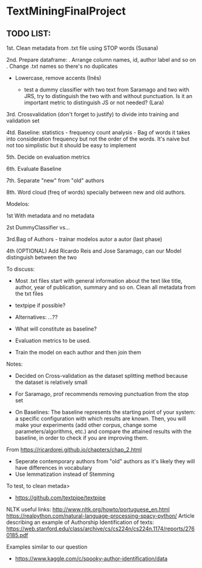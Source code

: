 # TextMiningFinalProject


## TODO LIST:
 1st. Clean metadata from .txt file using STOP words (Susana)
 
 2nd. Prepare dataframe: 
      . Arrange column names, id, author label and so on 
      . Change .txt names so there's no duplicates
      
 - Lowercase, remove accents (Inês)
 
    - test a dummy classifier with two text from Saramago and two with JRS, try to distinguish the two with and without punctuation. Is it an important metric to distinguish JS or not needed? (Lara)
      
 3rd. Crossvalidation (don't forget to justify) to divide into training and validation set 
 
 4td. Baseline: statistics - frequency count analysis
      - Bag of words it takes into consideration frequency but not the order of the words. It's naive but not too simplistic but it should be easy to implement
 
 5th. Decide on evaluation metrics
 
 6th. Evaluate Baseline
 
 7th. Separate "new" from "old" authors
 
 8th. Word cloud (freq of words) specially between new and old authors.

Modelos:

1st With metadata and no metadata

2st DummyClassifier vs... 

3rd.Bag of Authors - trainar modelos autor a autor (last phase)

4th (OPTIONAL) Add Ricardo Reis and Jose Saramago, can our Model distinguish between the two 

To discuss:
- Most .txt files start with general information about the text like title, author, year of publication, summary and so on. Clean all metadata from the txt files
- textpipe if possible?
- Alternatives: ...??

- What will constitute as baseline?

- Evaluation metrics to be used.

- Train the model on each author and then join them


Notes:

- Decided on Cross-validation as the dataset splitting method because the dataset is relatively small

- For Saramago, prof recommends removing punctuation from the stop set

- On Baselines: The baseline represents the starting point of your system: a specific configuration with which results are known. Then, you will make your experiments (add other corpus, change some parameters/algorithms, etc.) and compare the attained results with the baseline, in order to check if you are improving them.

From <https://ricardorei.github.io/chapters/chap_2.html> 

- Seperate contemporary authors from "old" authors as it's likely they will have differences in vocabulary
- Use lemmatization instead of Stemming 

To test, to clean metada>
- https://github.com/textpipe/textpipe

NLTK useful links:
http://www.nltk.org/howto/portuguese_en.html
https://realpython.com/natural-language-processing-spacy-python/
Article describing an example of Authorship Identification of texts:
https://web.stanford.edu/class/archive/cs/cs224n/cs224n.1174/reports/2760185.pdf



Examples similar to our question
- https://www.kaggle.com/c/spooky-author-identification/data
